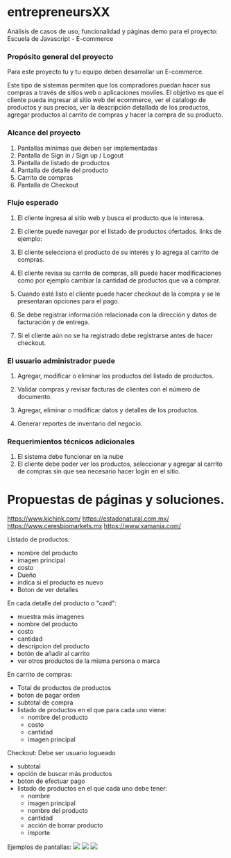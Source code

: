 # entrepreneursXX
Análisis de casos de uso, funcionalidad y páginas demo para el proyecto: Escuela de Javascript - E-commerce

### Propósito general del proyecto
Para este proyecto tu y tu equipo deben desarrollar un E-commerce.

Este tipo de sistemas permiten que los compradores puedan hacer sus compras a través de sitios web o aplicaciones moviles. El objetivo es que el cliente pueda ingresar al sitio web del ecommerce, ver el catalogo de productos y sus precios, ver la descripción detallada de los productos, agregar productos al carrito de compras y hacer la compra de su producto.

### Alcance del proyecto

1. Pantallas mínimas que deben ser implementadas
2. Pantalla de Sign in / Sign up / Logout
3. Pantalla de listado de productos
4. Pantalla de detalle del producto
5. Carrito de compras
6. Pantalla de Checkout
   
### Flujo esperado

1. El cliente ingresa al sitio web y busca el producto que le interesa.

2. El cliente puede navegar por el listado de productos ofertados.
   links de ejemplo:
  
3. El cliente selecciona el producto de su interés y lo agrega al carrito de compras.

4. El cliente revisa su carrito de compras, allí puede hacer modificaciones como por ejemplo cambiar la cantidad de productos que va a comprar.

5. Cuando esté listo el cliente puede hacer checkout de la compra y se le presentaran opciones para el pago.

6. Se debe registrar información relacionada con la dirección y datos de facturación y de entrega.

7. Si el cliente aún no se ha registrado debe registrarse antes de hacer checkout.

### El usuario administrador puede

1. Agregar, modificar o eliminar los productos del listado de productos.

2. Validar compras y revisar facturas de clientes con el número de documento.

3. Agregar, eliminar o modificar datos y detalles de los productos.

4. Generar reportes de inventario del negocio.

### Requerimientos técnicos adicionales
1. El sistema debe funcionar en la nube
2. El cliente debe poder ver los productos, seleccionar y agregar al carrito de compras sin que sea necesario hacer login en el sitio.


# Propuestas de páginas y soluciones.

https://www.kichink.com/
https://estadonatural.com.mx/ 
https://www.ceresbiomarkets.mx
https://www.xamania.com/

Listado de productos:
  - nombre del producto
  - imagen principal
  - costo
  - Dueño
  - indica si el producto es nuevo
  - Boton de ver detalles

En cada detalle del producto o "card":
   - muestra más imagenes
   - nombre del producto
   - costo
   - cantidad
   - descripcion del producto
   - botón de añadir al carrito
   - ver otros productos de la misma persona o marca

En carrito de compras:
   - Total de productos de productos
   - boton de pagar orden
   - subtotal de compra
   - listado de productos en el que para cada uno viene:
      - nombre del producto
      - costo
      - cantidad
      - imagen principal
 
Checkout:
Debe ser usuario logueado
  - subtotal
  - opción de buscar más productos
  - boton de efectuar pago
  - listado de productos en el que cada uno debe tener:
      - nombre
      - imagen principal
      - nombre del producto
      - cantidad
      - acción de borrar producto
      - importe
      

Ejemplos de pantallas:
   ![](https://gobiznext.com/wp-content/uploads/2017/08/home-int-wp.jpg)
   ![](https://gobiznext.com/wp-content/uploads/2017/08/maxresdefault-int-wp.jpg)
   ![](https://www.immidesodorante.com/wp-content/uploads/2018/07/immi-desodorante-en-kichink3.png)
   

